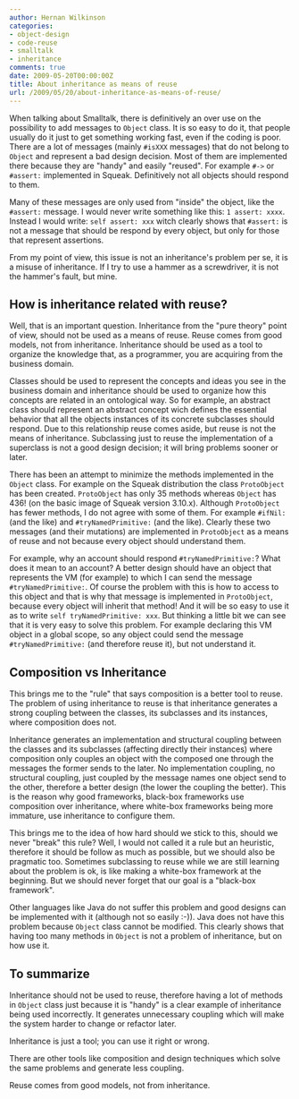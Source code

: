 ```yaml
---
author: Hernan Wilkinson
categories:
- object-design
- code-reuse
- smalltalk
- inheritance
comments: true
date: 2009-05-20T00:00:00Z
title: About inheritance as means of reuse
url: /2009/05/20/about-inheritance-as-means-of-reuse/
---
```


When talking about Smalltalk, there is definitively an over use on the possibility to add messages to `Object` class. It is so easy to do it, that people usually do it just to get something working fast, even if the coding is poor. There are a lot of messages (mainly `#isXXX` messages) that do not belong to `Object` and represent a bad design decision. Most of them are implemented there because they are "handy" and easily "reused". For example `#->` or `#assert:` implemented in Squeak. Definitively not all objects should respond to them.

<!--more-->

Many of these messages are only used from "inside" the object, like the `#assert:` message. I would never write something like this: `1 assert: xxxx`. Instead I would write: `self assert: xxx` witch clearly shows that `#assert:` is not a message that should be respond by every object, but only for those that represent assertions.

From my point of view, this issue is not an inheritance's problem per se, it is a misuse of inheritance. If I try to use a hammer as a screwdriver, it is not the hammer's fault, but mine.


## How is inheritance related with reuse?

Well, that is an important question. Inheritance from the "pure theory" point of view, should not be used as a means of reuse. Reuse comes from good models, not from inheritance. Inheritance should be used as a tool to organize the knowledge that, as a programmer, you are acquiring from the business domain.

Classes should be used to represent the concepts and ideas you see in the business domain and inheritance should be used to organize how this concepts are related in an ontological way. So for example, an abstract class should represent an abstract concept wich defines the essential behavior that all the objects instances of its concrete subclasses should respond. Due to this relationship reuse comes aside, but reuse is not the means of inheritance. Subclassing just to reuse the implementation of a superclass is not a good design decision; it will bring problems sooner or later.

There has been an attempt to minimize the methods implemented in the `Object` class. For example on the Squeak distribution the class `ProtoObject` has been created. `ProtoObject` has only 35 methods whereas `Object` has 436! (on the basic image of Squeak version 3.10.x). Although `ProtoObject` has fewer methods, I do not agree with some of them. For example `#ifNil:` (and the like) and `#tryNamedPrimitive:` (and the like). Clearly these two messages (and their mutations) are implemented in `ProtoObject` as a means of reuse and not because every object should understand them.

For example, why an account should respond `#tryNamedPrimitive:`? What does it mean to an account? A better design should have an object that represents the VM (for example) to which I can send the message `#tryNamedPrimitive:`. Of course the problem with this is how to access to this object and that is why that message is implemented in `ProtoObject`, because every object will inherit that method! And it will be so easy to use it as to write `self tryNamedPrimitive: xxx`. But thinking a little bit we can see that it is very easy to solve this problem. For example declaring this VM object in a global scope, so any object could send the message `#tryNamedPrimitive:` (and therefore reuse it), but not understand it.

## Composition vs Inheritance

This brings me to the "rule" that says composition is a better tool to reuse. The problem of using inheritance to reuse is that inheritance generates a strong coupling between the classes, its subclasses and its instances, where composition does not.

Inheritance generates an implementation and structural coupling between the classes and its subclasses (affecting directly their instances) where composition only couples an object with the composed one through the messages the former sends to the later. No implementation coupling, no structural coupling, just coupled by the message names one object send to the other, therefore a better design (the lower the coupling the better). This is the reason why good frameworks, black-box frameworks use composition over inheritance, where white-box frameworks being more immature, use inheritance to configure them.

This brings me to the idea of how hard should we stick to this, should we never "break" this rule? Well, I would not called it a rule but an heuristic, therefore it should be follow as much as possible, but we should also be pragmatic too. Sometimes subclassing to reuse while we are still learning about the problem is ok, is like making a white-box framework at the beginning. But we should never forget that our goal is a "black-box framework".

Other languages like Java do not suffer this problem and good designs can be implemented with it (although not so easily :-)). Java does not have this problem because `Object` class cannot be modified. This clearly shows that having too many methods in `Object` is not a problem of inheritance, but on how use it.

## To summarize

Inheritance should not be used to reuse, therefore having a lot of methods in `Object` class just because it is "handy" is a clear example of inheritance being used incorrectly. It generates unnecessary coupling which will make the system harder to change or refactor later.

Inheritance is just a tool; you can use it right or wrong.

There are other tools like composition and design techniques which solve the same problems and generate less coupling.

Reuse comes from good models, not from inheritance.